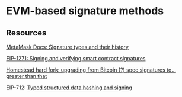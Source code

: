 # EVM-based signature methods
## Resources
[MetaMask Docs: Signature types and their history](https://github.com/MetaMask/metamask-docs/blob/9b871095f563fabb94da69f53c9aaf1ac2d172a7/docs/api-sdk/how-to/sign-data.md)

[EIP-1271: Signing and verifying smart contract signatures](https://ethereum.org/en/developers/tutorials/eip-1271-smart-contract-signatures/)

[Homestead hard fork: upgrading from Bitcoin (?) spec signatures to... greater than that](https://github.com/ethereum/EIPs/blob/8a96c38ba6c7cb4ca537a99b112586e815f6d616/EIPS/eip-2.md?plain=1#L28)

EIP-712: [Typed structured data hashing and signing](https://github.com/ethereum/EIPs/blob/master/EIPS/eip-712.md)

